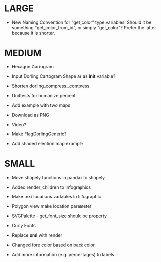 # LARGE

* New Naming Convention for "get_color" type variables. Should it be something "get_color_from_id", or simply "get_color"? Prefer the latter because it is shorter.


# MEDIUM

* Hexagon Cartogram
* Input Dorling Cartogram Shape as as __init__ variable?
* Shorten dorling_compress._compress
* Unittests for humanize.percent
* Add example with two maps

* Download as PNG
* Video?
* Make FlagDorlingGeneric?
* Add shaded election map example

# SMALL

* Move shapely functions in pandax to shapely
* Added render_children to Infographics
* Make text locations variables in Infographic
* Polygon view make location parameter
* SVGPalette - get_font_size should be property

* Curly Fonts
* Replace __xml__ with render
* Changed fore color based on back color
* Add more information (e.g. percentages) to labels
